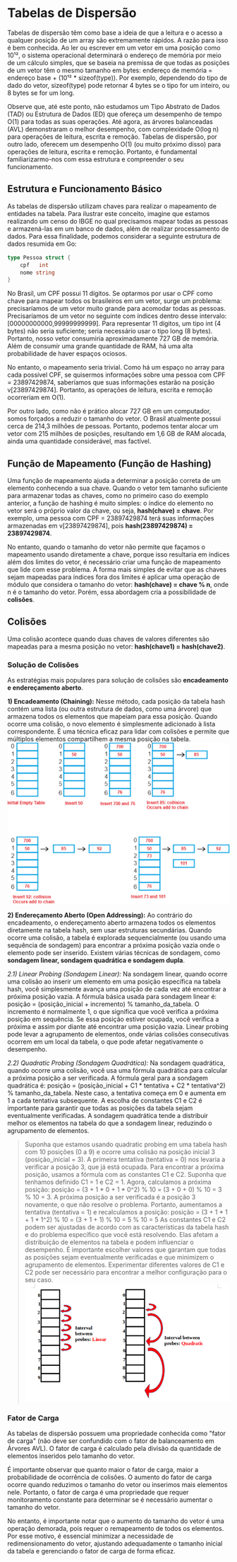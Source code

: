 # Tabelas de Dispersão

Tabelas de dispersão têm como base a ideia de que a leitura e o acesso a qualquer posição de um array são extremamente rápidos. 
A razão para isso é bem conhecida. 
Ao ler ou escrever em um vetor em uma posição como 10¹², o sistema operacional determinará o endereço de memória por meio de um cálculo simples, que se baseia na premissa de que todas as posições de um vetor têm o mesmo tamanho em bytes: endereço de memória = endereço base + (10¹² * sizeof(type)). 
Por exemplo, dependendo do tipo de dado do vetor, sizeof(type) pode retornar 4 bytes se o tipo for um inteiro, ou 8 bytes se for um long.

Observe que, até este ponto, não estudamos um Tipo Abstrato de Dados (TAD) ou Estrutura de Dados (ED) que ofereça um desempenho de tempo O(1) para todas as suas operações. 
Até agora, as árvores balanceadas (AVL) demonstraram o melhor desempenho, com complexidade O(log n) para operações de leitura, escrita e remoção. 
Tabelas de dispersão, por outro lado, oferecem um desempenho O(1) (ou muito próximo disso) para operações de leitura, escrita e remoção. 
Portanto, é fundamental familiarizarmo-nos com essa estrutura e compreender o seu funcionamento.

## Estrutura e Funcionamento Básico

As tabelas de dispersão utilizam chaves para realizar o mapeamento de entidades na tabela. 
Para ilustrar este conceito, imagine que estamos realizando um censo do IBGE no qual precisamos mapear todas as pessoas e armazená-las em um banco de dados, além de realizar processamento de dados. 
Para essa finalidade, podemos considerar a seguinte estrutura de dados resumida em Go:
```go
type Pessoa struct {
	cpf   int
	nome string
}
```

No Brasil, um CPF possui 11 dígitos.
Se optarmos por usar o CPF como chave para mapear todos os brasileiros em um vetor, surge um problema: precisaríamos de um vetor muito grande para acomodar todas as pessoas. 
Precisaríamos de um vetor no seguinte com índices dentro desse intervalo: [00000000000,99999999999].
Para representar 11 dígitos, um tipo int (4 bytes) não seria suficiente; seria necessário usar o tipo long (8 bytes). 
Portanto, nosso vetor consumiria aproximadamente 727 GB de memória. 
Além de consumir uma grande quantidade de RAM, há uma alta probabilidade de haver espaços ociosos.

No entanto, o mapeamento seria trivial. 
Como há um espaço no array para cada possível CPF, se quisermos informações sobre uma pessoa com CPF = 23897429874, saberíamos que suas informações estarão na posição v[23897429874]. 
Portanto, as operações de leitura, escrita e remoção ocorreriam em O(1).

Por outro lado, como não é prático alocar 727 GB em um computador, somos forçados a reduzir o tamanho do vetor. 
O Brasil atualmente possui cerca de 214,3 milhões de pessoas. 
Portanto, podemos tentar alocar um vetor com 215 milhões de posições, resultando em 1,6 GB de RAM alocada, ainda uma quantidade considerável, mas factível.

## Função de Mapeamento (Função de Hashing)

Uma função de mapeamento ajuda a determinar a posição correta de um elemento conhecendo a sua chave. 
Quando o vetor tem tamanho suficiente para armazenar todas as chaves, como no primeiro caso do exemplo anterior, a função de hashing é muito simples: o índice do elemento no vetor será o próprio valor da chave, ou seja, **hash(chave) = chave**. 
Por exemplo, uma pessoa com CPF = 23897429874 terá suas informações armazenadas em v[23897429874], pois **hash(23897429874) = 23897429874**.

No entanto, quando o tamanho do vetor não permite que façamos o mapeamento usando diretamente a chave, porque isso resultaria em índices além dos limites do vetor, é necessário criar uma função de mapeamento que lide com esse problema. 
A forma mais simples de evitar que as chaves sejam mapeadas para índices fora dos limites é aplicar uma operação de módulo que considera o tamanho do vetor: **hash(chave) = chave % n**, onde n é o tamanho do vetor. 
Porém, essa abordagem cria a possibilidade de **colisões**.

## Colisões

Uma colisão acontece quando duas chaves de valores diferentes são mapeadas para a mesma posição no vetor: **hash(chave1) = hash(chave2)**.

### Solução de Colisões

As estratégias mais populares para solução de colisões são **encadeamento e endereçamento aberto**.

**1) Encadeamento (Chaining):** Nesse método, cada posição da tabela hash contém uma lista (ou outra estrutura de dados, como uma árvore) que armazena todos os elementos que mapeiam para essa posição. Quando ocorre uma colisão, o novo elemento é simplesmente adicionado à lista correspondente. É uma técnica eficaz para lidar com colisões e permite que múltiplos elementos compartilhem a mesma posição na tabela.
![alt text](imgs/tabelas-hash/chaining.png)

**2) Endereçamento Aberto (Open Addressing):** Ao contrário do encadeamento, o endereçamento aberto armazena todos os elementos diretamente na tabela hash, sem usar estruturas secundárias. Quando ocorre uma colisão, a tabela é explorada sequencialmente (ou usando uma sequência de sondagem) para encontrar a próxima posição vazia onde o elemento pode ser inserido. Existem várias técnicas de sondagem, como **sondagem linear, sondagem quadrática e sondagem dupla**.

*2.1) Linear Probing (Sondagem Linear):* Na sondagem linear, quando ocorre uma colisão ao inserir um elemento em uma posição específica na tabela hash, você simplesmente avança uma posição de cada vez até encontrar a próxima posição vazia. A fórmula básica usada para sondagem linear é: posição = (posição_inicial + incremento) % tamanho_da_tabela. O incremento é normalmente 1, o que significa que você verifica a próxima posição em sequência. Se essa posição estiver ocupada, você verifica a próxima e assim por diante até encontrar uma posição vazia. Linear probing pode levar a agrupamento de elementos, onde várias colisões consecutivas ocorrem em um local da tabela, o que pode afetar negativamente o desempenho.

*2.2) Quadratic Probing (Sondagem Quadrática):* Na sondagem quadrática, quando ocorre uma colisão, você usa uma fórmula quadrática para calcular a próxima posição a ser verificada. A fórmula geral para a sondagem quadrática é: posição = (posição_inicial + C1 \* tentativa + C2 \* tentativa^2) % tamanho_da_tabela. Neste caso, a tentativa começa em 0 e aumenta em 1 a cada tentativa subsequente. A escolha de constantes C1 e C2 é importante para garantir que todas as posições da tabela sejam eventualmente verificadas. A sondagem quadrática tende a distribuir melhor os elementos na tabela do que a sondagem linear, reduzindo o agrupamento de elementos.
> Suponha que estamos usando quadratic probing em uma tabela hash com 10 posições (0 a 9) e ocorre uma colisão na posição inicial 3 (posição_inicial = 3). A primeira tentativa (tentativa = 0) nos levaria a verificar a posição 3, que já está ocupada. Para encontrar a próxima posição, usamos a fórmula com as constantes C1 e C2.
> Suponha que tenhamos definido C1 = 1 e C2 = 1. Agora, calculamos a próxima posição: posição = (3 + 1 \* 0 + 1 \* 0^2) % 10 = (3 + 0 + 0) % 10 = 3 % 10 = 3. A próxima posição a ser verificada é a posição 3 novamente, o que não resolve o problema. Portanto, aumentamos a tentativa (tentativa = 1) e recalculamos a posição: posição = (3 + 1 \* 1 + 1 \* 1^2) % 10 = (3 + 1 + 1) % 10 = 5 % 10 = 5
> As constantes C1 e C2 podem ser ajustadas de acordo com as características da tabela hash e do problema específico que você está resolvendo. Elas afetam a distribuição de elementos na tabela e podem influenciar o desempenho. É importante escolher valores que garantam que todas as posições sejam eventualmente verificadas e que minimizem o agrupamento de elementos. Experimentar diferentes valores de C1 e C2 pode ser necessário para encontrar a melhor configuração para o seu caso.
![alt text](imgs/tabelas-hash/linear-and-quadratic-probing.png)

### Fator de Carga

As tabelas de dispersão possuem uma propriedade conhecida como "fator de carga" (não deve ser confundido com o fator de balanceamento em Árvores AVL). 
O fator de carga é calculado pela divisão da quantidade de elementos inseridos pelo tamanho do vetor.

É importante observar que quanto maior o fator de carga, maior a probabilidade de ocorrência de colisões. 
O aumento do fator de carga ocorre quando reduzimos o tamanho do vetor ou inserimos mais elementos nele. 
Portanto, o fator de carga é uma propriedade que requer monitoramento constante para determinar se é necessário aumentar o tamanho do vetor.

No entanto, é importante notar que o aumento do tamanho do vetor é uma operação demorada, pois requer o remapeamento de todos os elementos. 
Por esse motivo, é essencial minimizar a necessidade de redimensionamento do vetor, ajustando adequadamente o tamanho inicial da tabela e gerenciando o fator de carga de forma eficaz.
